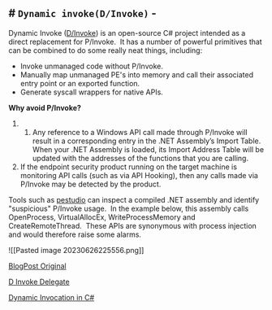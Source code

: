 ## # `Dynamic invoke(D/Invoke)` -

Dynamic Invoke ([D/Invoke](https://github.com/TheWover/DInvoke)) is an open-source C# project intended as a direct replacement for P/Invoke.  It has a number of powerful primitives that can be combined to do some really neat things, including:

-   Invoke unmanaged code without P/Invoke.
-   Manually map unmanaged PE's into memory and call their associated entry point or an exported function.
-   Generate syscall wrappers for native APIs.

**Why avoid P/Invoke?**

1. 1. Any reference to a Windows API call made through P/Invoke will result in a corresponding entry in the .NET Assembly’s Import Table. When your .NET Assembly is loaded, its Import Address Table will be updated with the addresses of the functions that you are calling.
2. If the endpoint security product running on the target machine is monitoring API calls (such as via API Hooking), then any calls made via P/Invoke may be detected by the product.


Tools such as [pestudio](https://www.winitor.com/) can inspect a compiled .NET assembly and identify "suspicious" P/Invoke usage.  In the example below, this assembly calls OpenProcess, VirtualAllocEx, WriteProcessMemory and CreateRemoteThread.  These APIs are synonymous with process injection and would therefore raise some alarms.

![[Pasted image 20230626225556.png]]

[BlogPost Original](https://thewover.github.io/Dynamic-Invoke/)

[D Invoke Delegate](https://dinvoke.net/)

[Dynamic Invocation in C#](https://www.tevora.com/threat-blog/dynamic-invocation-in-csharp/)